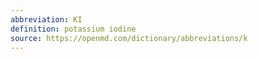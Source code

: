 ```yaml
---
abbreviation: KI
definition: potassium iodine
source: https://openmd.com/dictionary/abbreviations/k
---
```

